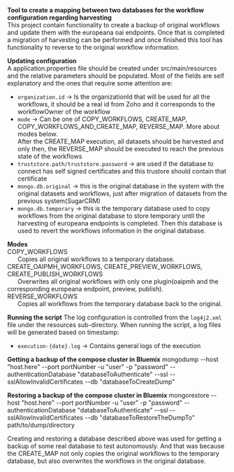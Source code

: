 **Tool to create a mapping between two databases for the workflow configuration regarding harvesting**  
This project contain functionality to create a backup of original workflows and update them with the europeana oai endpoints.
Once that is completed a migration of harvesting can be performed and once finished this tool has functionality to reverse to the original workflow information.  

**Updating configuration**  
A application.properties file should be created under src/main/resources and the relative parameters should be populated.
Most of the fields are self explanatory and the ones that require some attention are:
- `organization.id` -> Is the organizationId that will be used for all the workflows, it should be a real id from Zoho and it corresponds to the workflowOwner of the workflow
- `mode` -> Can be one of COPY_WORKFLOWS, CREATE_MAP, COPY_WORKFLOWS_AND_CREATE_MAP, REVERSE_MAP. More about modes below.   
After the CREATE_MAP execution, all datasets should be harvested and only then, the REVERSE_MAP should be executed to reach the previous state of the workflows 
- `truststore.path/truststore.password` -> are used if the database to connect has self signed certificates and this trustore should contain that certificate
- `mongo.db.original` -> this is the original database in the system with the original datasets and workflows, just after migration of datasets from the previous system(SugarCRM)
- `mongo.db.temporary` -> this is the temporary database used to copy workflows from the original database to store temporary until the harvesting of europeana endpoints is completed. Then this database is used to revert the workflows information in the original database.

**Modes**  
COPY_WORKFLOWS  
&nbsp;&nbsp;&nbsp;&nbsp;&nbsp;&nbsp;Copies all original workflows to a temporary database.  
CREATE_OAIPMH_WORKFLOWS, CREATE_PREVIEW_WORKFLOWS, CREATE_PUBLISH_WORKFLOWS  
&nbsp;&nbsp;&nbsp;&nbsp;&nbsp;&nbsp;Overwrites all original workflows with only one plugin(oaipmh and the corresponding europeana endpoint, preview, publish).      
REVERSE_WORKFLOWS  
&nbsp;&nbsp;&nbsp;&nbsp;&nbsp;&nbsp;Copies all workflows from the temporary database back to the original.  

**Running the script**
The log configuration is controlled from the  `log4j2.xml` file under the resources sub-directory.
When running the script, a log files will be generated based on timestamp:
- `execution-{date}.log` -> Contains general logs of the execution

**Getting a backup of the compose cluster in Bluemix**
mongodump --host "host.here" --port portNumber -u "user" -p "password" --authenticationDatabase "databaseToAuthenticate" --ssl --sslAllowInvalidCertificates --db "databaseToCreateDump"

**Restoring a backup of the compose cluster in Bluemix**
mongorestore --host "host.here" --port portNumber -u "user" -p "password" --authenticationDatabase "databaseToAuthenticate" --ssl --sslAllowInvalidCertificates --db "databaseToRestoreTheDumpTo" path/to/dump/directory

Creating and restoring a database described above was used for getting a backup of some real database to test autonomously.
And that was because the CREATE_MAP not only copies the original workflows to the temporary database, but also overwrites the workflows in the original database.  
